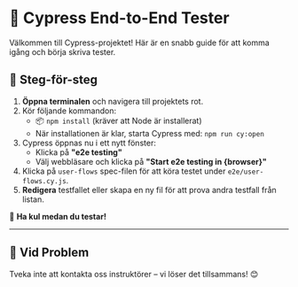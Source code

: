# 🌲 Cypress End-to-End Tester

Välkommen till Cypress-projektet! Här är en snabb guide för att komma igång och börja skriva tester.

## 📝 Steg-för-steg

1. **Öppna terminalen** och navigera till projektets rot.
2. Kör följande kommandon:
   - 📦 `npm install` (kräver att Node är installerat)
   - När installationen är klar, starta Cypress med: `npm run cy:open`
3. Cypress öppnas nu i ett nytt fönster:
   - Klicka på **"e2e testing"**
   - Välj webbläsare och klicka på **"Start e2e testing in {browser}"**
4. Klicka på `user-flows` spec-filen för att köra testet under `e2e/user-flows.cy.js`.
5. **Redigera** testfallet eller skapa en ny fil för att prova andra testfall från listan.

🎉 **Ha kul medan du testar!**

---

## 🚨 Vid Problem

Tveka inte att kontakta oss instruktörer – vi löser det tillsammans! 😊
